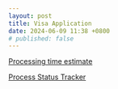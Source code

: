 ```yaml
---
layout: post
title: Visa Application
date: 2024-06-09 11:38 +0800
# published: false
---
```


[Processing time estimate](https://www.canada.ca/en/immigration-refugees-citizenship/services/application/check-processing-times.html)

[Process Status Tracker](https://ircc-tracker-suivi.apps.cic.gc.ca/en/login)